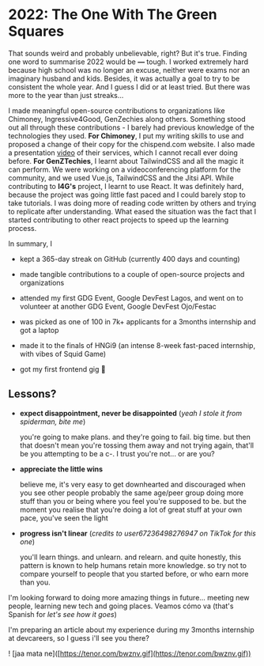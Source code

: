 # 2022: The One With The Green Squares

That sounds weird and probably unbelievable, right? But it's true. Finding one word to summarise 2022 would be **—** tough. I worked extremely hard because high school was no longer an excuse, neither were exams nor an imaginary husband and kids. Besides, it was actually a goal to try to be consistent the whole year. And I guess I did or at least tried. But there was more to the year than just streaks...

I made meaningful open-source contributions to organizations like Chimoney, Ingressive4Good, GenZechies along others. Something stood out all through these contributions - I barely had previous knowledge of the technologies they used. **For Chimoney**, I put my writing skills to use and proposed a change of their copy for the chispend.com website. I also made a presentation [video](https://www.canva.com/design/DAFQPJWr5rI/N2gNvaaExHgSUkgxBHS_bw/view?utm_content=DAFQPJWr5rI&utm_campaign=designshare&utm_medium=link&utm_source=publishsharelink#2) of their services, which I cannot recall ever doing before. **For GenZTechies**, I learnt about TailwindCSS and all the magic it can perform. We were working on a videoconferencing platform for the community, and we used Vue.js, TailwindCSS and the Jitsi API. While contributing to **I4G's** project, I learnt to use React. It was definitely hard, because the project was going little fast paced and I could barely stop to take tutorials. I was doing more of reading code written by others and trying to replicate after understanding. What eased the situation was the fact that I started contributing to other react projects to speed up the learning process.

In summary, I

* kept a 365-day streak on GitHub (currently 400 days and counting)
    
* made tangible contributions to a couple of open-source projects and organizations
    
* attended my first GDG Event, Google DevFest Lagos, and went on to volunteer at another GDG Event, Google DevFest Ojo/Festac
    
* was picked as one of 100 in 7k+ applicants for a 3months internship and got a laptop
    
* made it to the finals of HNGi9 (an intense 8-week fast-paced internship, with vibes of Squid Game)
    
* got my first frontend gig 🥺
    

## Lessons?

* **expect disappointment, never be disappointed** (*yeah I stole it from spiderman, bite me*)
    
    you're going to make plans. and they're going to fail. big time. but then that doesn't mean you're tossing them away and not trying again, that'll be you attempting to be a c-. I trust you're not... or are you?
    
* **appreciate the little wins**
    
    believe me, it's very easy to get downhearted and discouraged when you see other people probably the same age/peer group doing more stuff than you or being where you feel you're supposed to be. but the moment you realise that you're doing a lot of great stuff at your own pace, you've seen the light
    
* **progress isn't linear** (*credits to user67236498276947 on TikTok for this one*)
    
    you'll learn things. and unlearn. and relearn. and quite honestly, this pattern is known to help humans retain more knowledge. so try not to compare yourself to people that you started before, or who earn more than you.
    

I'm looking forward to doing more amazing things in future... meeting new people, learning new tech and going places. Veamos cómo va (that's Spanish for *let's see how it goes*)

I'm preparing an article about my experience during my 3months internship at devcareers, so I guess i'll see you there?

! \[jaa mata ne\]([https://tenor.com/bwznv.gif](https://tenor.com/bwznv.gif))